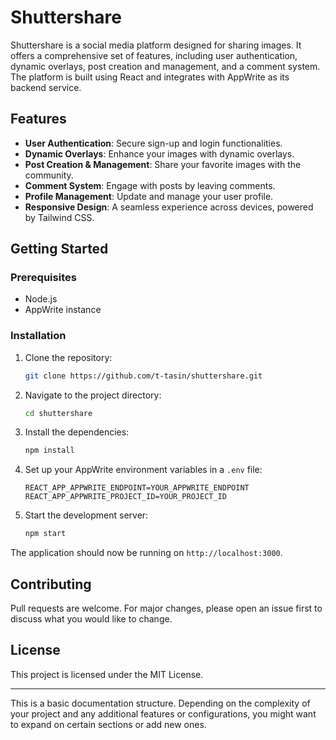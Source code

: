 # Shuttershare

Shuttershare is a social media platform designed for sharing images. It offers a comprehensive set of features, including user authentication, dynamic overlays, post creation and management, and a comment system. The platform is built using React and integrates with AppWrite as its backend service.

## Features

- **User Authentication**: Secure sign-up and login functionalities.
- **Dynamic Overlays**: Enhance your images with dynamic overlays.
- **Post Creation & Management**: Share your favorite images with the community.
- **Comment System**: Engage with posts by leaving comments.
- **Profile Management**: Update and manage your user profile.
- **Responsive Design**: A seamless experience across devices, powered by Tailwind CSS.

## Getting Started

### Prerequisites

- Node.js
- AppWrite instance

### Installation

1. Clone the repository:
   ```bash
   git clone https://github.com/t-tasin/shuttershare.git
   ```

2. Navigate to the project directory:
   ```bash
   cd shuttershare
   ```

3. Install the dependencies:
   ```bash
   npm install
   ```

4. Set up your AppWrite environment variables in a `.env` file:
   ```
   REACT_APP_APPWRITE_ENDPOINT=YOUR_APPWRITE_ENDPOINT
   REACT_APP_APPWRITE_PROJECT_ID=YOUR_PROJECT_ID
   ```

5. Start the development server:
   ```bash
   npm start
   ```

The application should now be running on `http://localhost:3000`.

## Contributing

Pull requests are welcome. For major changes, please open an issue first to discuss what you would like to change.

## License

This project is licensed under the MIT License.

---

This is a basic documentation structure. Depending on the complexity of your project and any additional features or configurations, you might want to expand on certain sections or add new ones.
